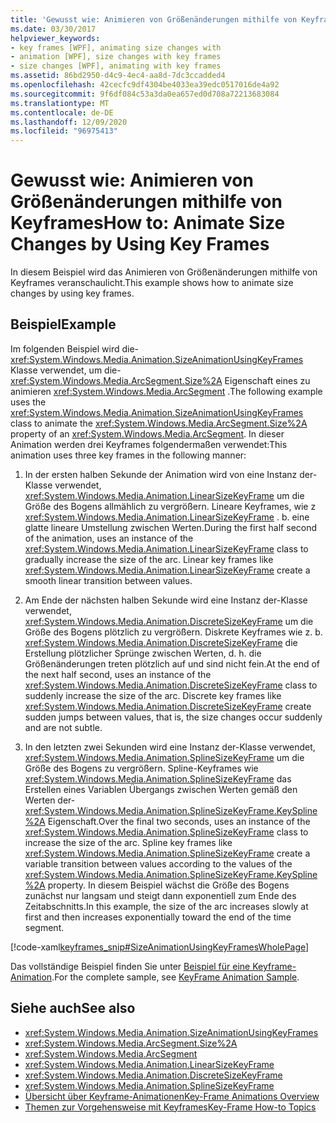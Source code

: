 ```yaml
---
title: 'Gewusst wie: Animieren von Größenänderungen mithilfe von Keyframes'
ms.date: 03/30/2017
helpviewer_keywords:
- key frames [WPF], animating size changes with
- animation [WPF], size changes with key frames
- size changes [WPF], animating with key frames
ms.assetid: 86bd2950-d4c9-4ec4-aa8d-7dc3ccadded4
ms.openlocfilehash: 42cecfc9df4304be4033ea39edc0517016de4a92
ms.sourcegitcommit: 9f6df084c53a3da0ea657ed0d708a72213683084
ms.translationtype: MT
ms.contentlocale: de-DE
ms.lasthandoff: 12/09/2020
ms.locfileid: "96975413"
---
```

# <a name="how-to-animate-size-changes-by-using-key-frames"></a><span data-ttu-id="3abd0-102">Gewusst wie: Animieren von Größenänderungen mithilfe von Keyframes</span><span class="sxs-lookup"><span data-stu-id="3abd0-102">How to: Animate Size Changes by Using Key Frames</span></span>
<span data-ttu-id="3abd0-103">In diesem Beispiel wird das Animieren von Größenänderungen mithilfe von Keyframes veranschaulicht.</span><span class="sxs-lookup"><span data-stu-id="3abd0-103">This example shows how to animate size changes by using key frames.</span></span>  
  
## <a name="example"></a><span data-ttu-id="3abd0-104">Beispiel</span><span class="sxs-lookup"><span data-stu-id="3abd0-104">Example</span></span>  
 <span data-ttu-id="3abd0-105">Im folgenden Beispiel wird die- <xref:System.Windows.Media.Animation.SizeAnimationUsingKeyFrames> Klasse verwendet, um die- <xref:System.Windows.Media.ArcSegment.Size%2A> Eigenschaft eines zu animieren <xref:System.Windows.Media.ArcSegment> .</span><span class="sxs-lookup"><span data-stu-id="3abd0-105">The following example uses the <xref:System.Windows.Media.Animation.SizeAnimationUsingKeyFrames> class to animate the <xref:System.Windows.Media.ArcSegment.Size%2A> property of an <xref:System.Windows.Media.ArcSegment>.</span></span> <span data-ttu-id="3abd0-106">In dieser Animation werden drei Keyframes folgendermaßen verwendet:</span><span class="sxs-lookup"><span data-stu-id="3abd0-106">This animation uses three key frames in the following manner:</span></span>  
  
1. <span data-ttu-id="3abd0-107">In der ersten halben Sekunde der Animation wird von eine Instanz der-Klasse verwendet, <xref:System.Windows.Media.Animation.LinearSizeKeyFrame> um die Größe des Bogens allmählich zu vergrößern. Lineare Keyframes, wie z <xref:System.Windows.Media.Animation.LinearSizeKeyFrame> . b. eine glatte lineare Umstellung zwischen Werten.</span><span class="sxs-lookup"><span data-stu-id="3abd0-107">During the first half second of the animation, uses an instance of the <xref:System.Windows.Media.Animation.LinearSizeKeyFrame> class to gradually increase the size of the arc. Linear key frames like <xref:System.Windows.Media.Animation.LinearSizeKeyFrame> create a smooth linear transition between values.</span></span>  
  
2. <span data-ttu-id="3abd0-108">Am Ende der nächsten halben Sekunde wird eine Instanz der-Klasse verwendet, <xref:System.Windows.Media.Animation.DiscreteSizeKeyFrame> um die Größe des Bogens plötzlich zu vergrößern. Diskrete Keyframes wie z. b. <xref:System.Windows.Media.Animation.DiscreteSizeKeyFrame> die Erstellung plötzlicher Sprünge zwischen Werten, d. h. die Größenänderungen treten plötzlich auf und sind nicht fein.</span><span class="sxs-lookup"><span data-stu-id="3abd0-108">At the end of the next half second, uses an instance of the <xref:System.Windows.Media.Animation.DiscreteSizeKeyFrame> class to suddenly increase the size of the arc. Discrete key frames like <xref:System.Windows.Media.Animation.DiscreteSizeKeyFrame> create sudden jumps between values, that is, the size changes occur suddenly and are not subtle.</span></span>  
  
3. <span data-ttu-id="3abd0-109">In den letzten zwei Sekunden wird eine Instanz der-Klasse verwendet, <xref:System.Windows.Media.Animation.SplineSizeKeyFrame> um die Größe des Bogens zu vergrößern. Spline-Keyframes wie <xref:System.Windows.Media.Animation.SplineSizeKeyFrame> das Erstellen eines Variablen Übergangs zwischen Werten gemäß den Werten der- <xref:System.Windows.Media.Animation.SplineSizeKeyFrame.KeySpline%2A> Eigenschaft.</span><span class="sxs-lookup"><span data-stu-id="3abd0-109">Over the final two seconds, uses an instance of the <xref:System.Windows.Media.Animation.SplineSizeKeyFrame> class to increase the size of the arc. Spline key frames like <xref:System.Windows.Media.Animation.SplineSizeKeyFrame> create a variable transition between values according to the values of the <xref:System.Windows.Media.Animation.SplineSizeKeyFrame.KeySpline%2A> property.</span></span> <span data-ttu-id="3abd0-110">In diesem Beispiel wächst die Größe des Bogens zunächst nur langsam und steigt dann exponentiell zum Ende des Zeitabschnitts.</span><span class="sxs-lookup"><span data-stu-id="3abd0-110">In this example, the size of the arc increases slowly at first and then increases exponentially toward the end of the time segment.</span></span>  
  
 [!code-xaml[keyframes_snip#SizeAnimationUsingKeyFramesWholePage](~/samples/snippets/xaml/VS_Snippets_Wpf/keyframes_snip/XAML/SizeAnimationUsingKeyFramesExample.xaml#sizeanimationusingkeyframeswholepage)]  
  
 <span data-ttu-id="3abd0-111">Das vollständige Beispiel finden Sie unter [Beispiel für eine Keyframe-Animation](https://github.com/microsoft/WPF-Samples/tree/master/Animation/KeyFrameAnimation).</span><span class="sxs-lookup"><span data-stu-id="3abd0-111">For the complete sample, see [KeyFrame Animation Sample](https://github.com/microsoft/WPF-Samples/tree/master/Animation/KeyFrameAnimation).</span></span>  
  
## <a name="see-also"></a><span data-ttu-id="3abd0-112">Siehe auch</span><span class="sxs-lookup"><span data-stu-id="3abd0-112">See also</span></span>

- <xref:System.Windows.Media.Animation.SizeAnimationUsingKeyFrames>
- <xref:System.Windows.Media.ArcSegment.Size%2A>
- <xref:System.Windows.Media.ArcSegment>
- <xref:System.Windows.Media.Animation.LinearSizeKeyFrame>
- <xref:System.Windows.Media.Animation.DiscreteSizeKeyFrame>
- <xref:System.Windows.Media.Animation.SplineSizeKeyFrame>
- [<span data-ttu-id="3abd0-113">Übersicht über Keyframe-Animationen</span><span class="sxs-lookup"><span data-stu-id="3abd0-113">Key-Frame Animations Overview</span></span>](key-frame-animations-overview.md)
- [<span data-ttu-id="3abd0-114">Themen zur Vorgehensweise mit Keyframes</span><span class="sxs-lookup"><span data-stu-id="3abd0-114">Key-Frame How-to Topics</span></span>](key-frame-animation-how-to-topics.md)
